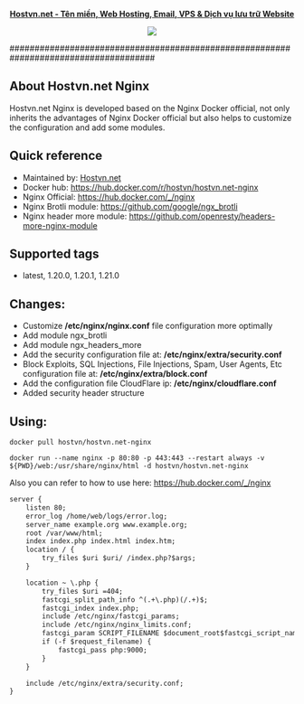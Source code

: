 
<p align="center"><strong><a href="https://hostvn.net">Hostvn.net - Tên miền, Web Hosting, Email, VPS &amp; Dịch vụ lưu trữ Website</a></strong></p>
<p align="center"> <img src="https://blog.hostvn.net/wp-content/uploads/2020/07/logo-big-2.png" /> </p>

#####################################################################################

## About Hostvn.net Nginx

Hostvn.net Nginx is developed based on the Nginx Docker official, not only inherits the advantages of Nginx Docker official but also helps to customize the configuration and add some modules.

## Quick reference

- Maintained by: <a href="https://hostvn.net">Hostvn.net</a>
- Docker hub: https://hub.docker.com/r/hostvn/hostvn.net-nginx
- Nginx Official: https://hub.docker.com/_/nginx
- Nginx Brotli module: https://github.com/google/ngx_brotli
- Nginx header more module: https://github.com/openresty/headers-more-nginx-module

## Supported tags

- latest, 1.20.0, 1.20.1, 1.21.0

## Changes:

- Customize <b>/etc/nginx/nginx.conf</b> file configuration more optimally
- Add module ngx_brotli
- Add module ngx_headers_more
- Add the security configuration file at: <b>/etc/nginx/extra/security.conf</b>
- Block Exploits, SQL Injections, File Injections, Spam, User Agents, Etc configuration file at:
  <b>/etc/nginx/extra/block.conf</b>
- Add the configuration file CloudFlare ip: <b>/etc/nginx/cloudflare.conf</b>
- Added security header structure

## Using:

<code>docker pull hostvn/hostvn.net-nginx</code>

<code>docker run --name nginx -p 80:80 -p 443:443 --restart always -v ${PWD}/web:/usr/share/nginx/html -d hostvn/hostvn.net-nginx</code>

Also you can refer to how to use here: https://hub.docker.com/_/nginx

```html
server {
    listen 80;
    error_log /home/web/logs/error.log;
    server_name example.org www.example.org;
    root /var/www/html;
    index index.php index.html index.htm;
    location / {
        try_files $uri $uri/ /index.php?$args;
    }

    location ~ \.php {
        try_files $uri =404;
        fastcgi_split_path_info ^(.+\.php)(/.+)$;
        fastcgi_index index.php;
        include /etc/nginx/fastcgi_params;
        include /etc/nginx/nginx_limits.conf;
        fastcgi_param SCRIPT_FILENAME $document_root$fastcgi_script_name;
        if (-f $request_filename) {
            fastcgi_pass php:9000;
        }
    }

    include /etc/nginx/extra/security.conf;
}
```
